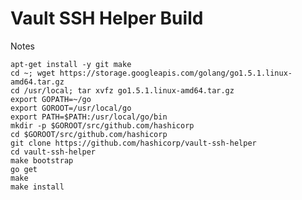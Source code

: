 # Vault SSH Helper Build

Notes

    apt-get install -y git make
    cd ~; wget https://storage.googleapis.com/golang/go1.5.1.linux-amd64.tar.gz
    cd /usr/local; tar xvfz go1.5.1.linux-amd64.tar.gz
    export GOPATH=~/go
    export GOROOT=/usr/local/go
    export PATH=$PATH:/usr/local/go/bin
    mkdir -p $GOROOT/src/github.com/hashicorp
    cd $GOROOT/src/github.com/hashicorp
    git clone https://github.com/hashicorp/vault-ssh-helper
    cd vault-ssh-helper
    make bootstrap
    go get
    make
    make install
